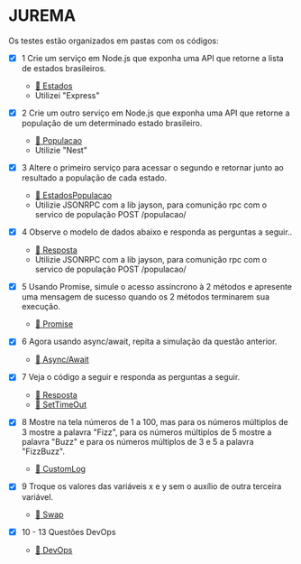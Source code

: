 # JUREMA

Os testes estão organizados em pastas com os códigos:

- [x] 1 Crie um serviço em Node.js que exponha uma API que retorne a lista de estados brasileiros.
  -  [:open_file_folder: Estados](./Estados)
  -  Utilizei "Express"
  
- [x] 2 Crie um outro serviço em Node.js que exponha uma API que retorne a população de um determinado estado brasileiro.
  -  [:open_file_folder: Populacao](./Populacao)
  - Utilizie "Nest"

- [x] 3 Altere o primeiro serviço para acessar o segundo e retornar junto ao resultado a população de cada estado.
  -  [:open_file_folder: EstadosPopulacao](./EstadosPopulacao)
  - Utilizie JSONRPC com a lib jayson, para comunição rpc com o servico de população POST /populacao/

- [x] 4 Observe o modelo de dados abaixo e responda as perguntas a seguir..
  -  [:page_with_curl: Resposta](./SQL_QUERY/resposta.md)
  - Utilizie JSONRPC com a lib jayson, para comunição rpc com o servico de população POST /populacao/

- [x] 5 Usando Promise, simule o acesso assíncrono à 2 métodos e apresente uma mensagem de sucesso quando os 2 métodos terminarem sua execução.
  -  [:open_file_folder: Promise](./Promise)
- [x] 6 Agora usando async/await, repita a simulação da questão anterior.

  -  [:open_file_folder: Async/Await](./Async_Await)

- [x] 7 Veja o código a seguir e responda as perguntas a seguir.
    -  [:page_with_curl: Resposta](./SetTimeOut/resposta.md)
    -  [:open_file_folder: SetTimeOut](./SetTimeOut)
- [x] 8 Mostre na tela números de 1 a 100, mas para os números múltiplos de 3 mostre a palavra "Fizz", para os números múltiplos de 5 mostre a palavra "Buzz" e para os números múltiplos de 3 e 5 a palavra "FizzBuzz".
  -  [:open_file_folder: CustomLog](./CustomLog)
- [x] 9 Troque os valores das variáveis x e y sem o auxílio de outra terceira variável.
  -  [:open_file_folder: Swap](./Swap)  
- [x] 10 - 13 Questões DevOps
  -  [:page_with_curl: DevOps](./Devops/respostas.md)  